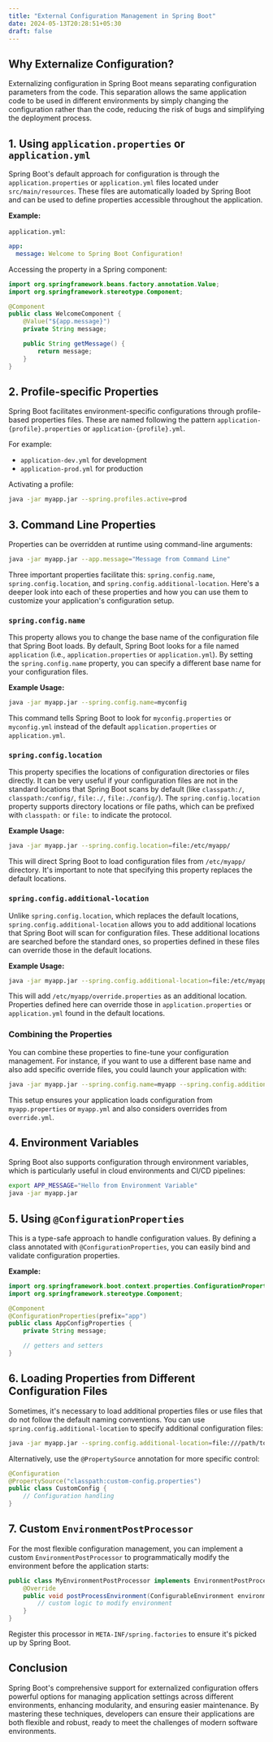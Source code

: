 ```yaml
---
title: "External Configuration Management in Spring Boot"
date: 2024-05-13T20:28:51+05:30
draft: false
---
```

## Why Externalize Configuration?

Externalizing configuration in Spring Boot means separating configuration parameters from the code. This separation allows the same application code to be used in different environments by simply changing the configuration rather than the code, reducing the risk of bugs and simplifying the deployment process.

## 1. Using `application.properties` or `application.yml`

Spring Boot's default approach for configuration is through the `application.properties` or `application.yml` files located under `src/main/resources`. These files are automatically loaded by Spring Boot and can be used to define properties accessible throughout the application.

**Example:**

`application.yml`:
```yaml
app:
  message: Welcome to Spring Boot Configuration!
```

Accessing the property in a Spring component:
```java
import org.springframework.beans.factory.annotation.Value;
import org.springframework.stereotype.Component;

@Component
public class WelcomeComponent {
    @Value("${app.message}")
    private String message;

    public String getMessage() {
        return message;
    }
}
```

## 2. Profile-specific Properties

Spring Boot facilitates environment-specific configurations through profile-based properties files. These are named following the pattern `application-{profile}.properties` or `application-{profile}.yml`.

For example:
- `application-dev.yml` for development
- `application-prod.yml` for production

Activating a profile:
```bash
java -jar myapp.jar --spring.profiles.active=prod
```

## 3. Command Line Properties

Properties can be overridden at runtime using command-line arguments:
```bash
java -jar myapp.jar --app.message="Message from Command Line"
```

Three important properties facilitate this: `spring.config.name`, `spring.config.location`, and `spring.config.additional-location`. Here's a deeper look into each of these properties and how you can use them to customize your application's configuration setup.

### `spring.config.name`
This property allows you to change the base name of the configuration file that Spring Boot loads. By default, Spring Boot looks for a file named `application` (i.e., `application.properties` or `application.yml`). By setting the `spring.config.name` property, you can specify a different base name for your configuration files.

**Example Usage:**
```bash
java -jar myapp.jar --spring.config.name=myconfig
```
This command tells Spring Boot to look for `myconfig.properties` or `myconfig.yml` instead of the default `application.properties` or `application.yml`.

### `spring.config.location`
This property specifies the locations of configuration directories or files directly. It can be very useful if your configuration files are not in the standard locations that Spring Boot scans by default (like `classpath:/`, `classpath:/config/`, `file:./`, `file:./config/`). The `spring.config.location` property supports directory locations or file paths, which can be prefixed with `classpath:` or `file:` to indicate the protocol.

**Example Usage:**
```bash
java -jar myapp.jar --spring.config.location=file:/etc/myapp/
```
This will direct Spring Boot to load configuration files from `/etc/myapp/` directory. It's important to note that specifying this property replaces the default locations.

### `spring.config.additional-location`
Unlike `spring.config.location`, which replaces the default locations, `spring.config.additional-location` allows you to add additional locations that Spring Boot will scan for configuration files. These additional locations are searched before the standard ones, so properties defined in these files can override those in the default locations.

**Example Usage:**
```bash
java -jar myapp.jar --spring.config.additional-location=file:/etc/myapp/override.properties
```
This will add `/etc/myapp/override.properties` as an additional location. Properties defined here can override those in `application.properties` or `application.yml` found in the default locations.

### Combining the Properties
You can combine these properties to fine-tune your configuration management. For instance, if you want to use a different base name and also add specific override files, you could launch your application with:
```bash
java -jar myapp.jar --spring.config.name=myapp --spring.config.additional-location=file:/etc/myapp/override.yml
```
This setup ensures your application loads configuration from `myapp.properties` or `myapp.yml` and also considers overrides from `override.yml`.

## 4. Environment Variables

Spring Boot also supports configuration through environment variables, which is particularly useful in cloud environments and CI/CD pipelines:
```bash
export APP_MESSAGE="Hello from Environment Variable"
java -jar myapp.jar
```

## 5. Using `@ConfigurationProperties`

This is a type-safe approach to handle configuration values. By defining a class annotated with `@ConfigurationProperties`, you can easily bind and validate configuration properties.

**Example:**
```java
import org.springframework.boot.context.properties.ConfigurationProperties;
import org.springframework.stereotype.Component;

@Component
@ConfigurationProperties(prefix="app")
public class AppConfigProperties {
    private String message;

    // getters and setters
}
```

## 6. Loading Properties from Different Configuration Files

Sometimes, it's necessary to load additional properties files or use files that do not follow the default naming conventions. You can use `spring.config.additional-location` to specify additional configuration files:

```bash
java -jar myapp.jar --spring.config.additional-location=file:///path/to/override.properties
```

Alternatively, use the `@PropertySource` annotation for more specific control:
```java
@Configuration
@PropertySource("classpath:custom-config.properties")
public class CustomConfig {
    // Configuration handling
}
```

## 7. Custom `EnvironmentPostProcessor`

For the most flexible configuration management, you can implement a custom `EnvironmentPostProcessor` to programmatically modify the environment before the application starts:

```java
public class MyEnvironmentPostProcessor implements EnvironmentPostProcessor {
    @Override
    public void postProcessEnvironment(ConfigurableEnvironment environment, SpringApplication application) {
        // custom logic to modify environment
    }
}
```

Register this processor in `META-INF/spring.factories` to ensure it's picked up by Spring Boot.

## Conclusion

Spring Boot's comprehensive support for externalized configuration offers powerful options for managing application settings across different environments, enhancing modularity, and ensuring easier maintenance. By mastering these techniques, developers can ensure their applications are both flexible and robust, ready to meet the challenges of modern software environments.